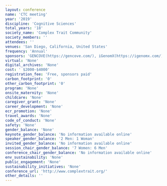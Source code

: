 ```yaml
---
layout: conference 
name: 'CTC meeting'
year: '2019'
discipline: 'Cognitive Sciences'
total_years: '18'
society_name: 'Complex Trait Community'
society_members: ''
attendees: ''
venues: 'San Diego, California, United States'
frequency: 'Annual'
sponsors: 'GENCOVE(https://gencove.com/), iGenomX(https://igenomx.com/), and 10xGenomics(https://secureservercdn.net/198.71.233.138/uh7.aba.myftpupload.com/wp-content/uploads/2019/01/10Genomix.png).'
virtual: 'None'
digital_archives: 'None'
cost: ' $2000-$4000'
registration_fee: 'Free, sponsors paid'
carbon_footprint: '0'
other_carbon_footprint: '0'
program: 'None'
onsite_maternity: 'None'
childcare: 'None'
caregiver_grant: 'None'
career_development: 'None'
ecr_promotion: 'None'
travel_awards: 'None'
code_of_conduct: 'None'
safety: 'None'
gender_balance: 'None'
keynote_gender_balance: 'No information available online'
speaker_gender_balance: '2 Men: 1 Woman'
invited_gender_balance: 'No information available online'
session_chair_gender_balance: '7 Women: 6 Men'
conference_chair_gender_balance: 'No information available online'
env_sustainability: 'None'
public_engagement: 'None'
sustainability_initiatives: 'None'
conference_url: 'http://www.complextrait.org/'
other_details: ''
---
```

